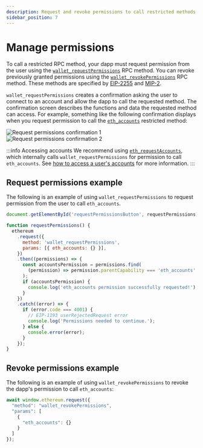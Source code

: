 ```yaml
---
description: Request and revoke permissions to call restricted methods.
sidebar_position: 7
---
```


# Manage permissions

To call a restricted RPC method, your dapp must request permission from the user using
the [`wallet_requestPermissions`](/wallet/reference/wallet_requestPermissions) RPC method.
You can revoke previously granted permissions using the
[`wallet_revokePermissions`](/wallet/reference/wallet_revokePermissions) RPC method.
These methods are specified by [EIP-2255](https://eips.ethereum.org/EIPS/eip-2255) and
[MIP-2](https://github.com/MetaMask/metamask-improvement-proposals/blob/main/MIPs/mip-2.md).

`wallet_requestPermissions` creates a confirmation asking the user to connect to an account and
allow the dapp to call the requested method.
The confirmation screen describes the functions and data the requested method can access.
For example, something like the following confirmation displays when you request permission to call
the [`eth_accounts`](/wallet/reference/eth_accounts) restricted method:

<div class="row margin-bottom--md">
    <div class="column">
        <img src={require("../assets/request-permissions.png").default} alt="Request permissions confirmation 1" style={{border: '1px solid black'}} />
    </div>
    <div class="column">
        <img src={require("../assets/request-permissions-2.png").default} alt="Request permissions confirmation 2" style={{border: '1px solid black'}} />
    </div>
</div>

:::info Accessing accounts
We recommend using [`eth_requestAccounts`](/wallet/reference/eth_requestAccounts), which
internally calls `wallet_requestPermissions` for permission to call `eth_accounts`.
See [how to access a user's accounts](connect/access-accounts.md) for more information.
:::

## Request permissions example

The following is an example of using `wallet_requestPermissions` to request permission from the user
to call `eth_accounts`.

```javascript
document.getElementById('requestPermissionsButton', requestPermissions);

function requestPermissions() {
  ethereum
    .request({
      method: 'wallet_requestPermissions',
      params: [{ eth_accounts: {} }],
    })
    .then((permissions) => {
      const accountsPermission = permissions.find(
        (permission) => permission.parentCapability === 'eth_accounts'
      );
      if (accountsPermission) {
        console.log('eth_accounts permission successfully requested!');
      }
    })
    .catch((error) => {
      if (error.code === 4001) {
        // EIP-1193 userRejectedRequest error
        console.log('Permissions needed to continue.');
      } else {
        console.error(error);
      }
    });
}
```

## Revoke permissions example

The following is an example of using `wallet_revokePermissions` to revoke the dapp's permission to
call `eth_accounts`:

```javascript
await window.ethereum.request({
  "method": "wallet_revokePermissions",
  "params": [
    {
      "eth_accounts": {}
    }
  ]
});
```
